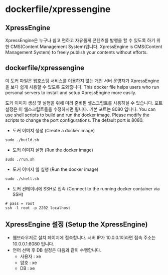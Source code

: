 dockerfile/xpressengine
=======================

## XpressEngine

XpressEngine은 누구나 쉽고 편하고 자유롭게 콘텐츠를 발행을 할 수 있도록 하기 위한 CMS(Content Management System)입니다.
XpressEngine is CMS(Content Management System) to freely publish your contents without efforts.

## dockerfile/xpressengine

이 도커 파일은 웹호스팅 서비스를 이용하지 않는 개인 서버 운영자가 XpressEngine을 보다 쉽게 사용할 수 있도록 도와줍니다.
This docker file helps users who run personal servers to install and setup XpressEngine more easily.

도커 이미지 생성 및 실행을 위해 미리 준비된 쉘스크립트를 사용하실 수 있습니다.
포트 설정은 이 쉘스크립트들을 수정하시면 됩니다. 기본 포트는 8080 입니다.
You can use shell scripts to build and run the docker image.
Please modify the scripts to change the port configurations. The default port is 8080.

- 도커 이미지 생성 (Create a docker image)
```
sudo ./build.sh
```
- 도커 이미지 실행 (Run the docker image)
```
sudo ./run.sh
```
- 도커 이미지 쉘 실행 (Run the docker image)
```
sudo ./shell.sh
```
- 도커 컨테이너에 SSH로 접속 (Connect to the running docker container via SSH)
```
# pass = root
ssh -l root -p 2202 localhost
```

## XpressEngine 설정 (Setup the XpressEngine)

- 웹브라우저로 설치 페이지에 접속합니다. 서버 IP가 10.0.0.1이라면 접속 주소는 10.0.0.1:8080 입니다.
- 언어 선택 후 DB 설정은 다음과 같이 수행합니다.
  - 사용자 : xe
  - 암호 : xe
  - DB : xe

